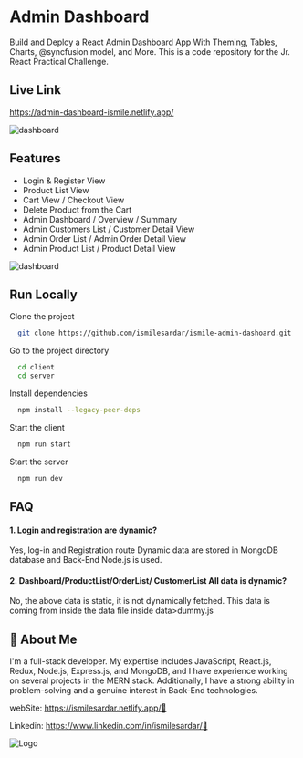 
# Admin Dashboard

Build and Deploy a React Admin Dashboard App With Theming, Tables, Charts, @syncfusion model, and More. This is a code repository for the Jr. React Practical Challenge.


## Live Link

https://admin-dashboard-ismile.netlify.app/

![dashboard](https://i.ibb.co/NLp2tTK/dashboard.jpg)


## Features

- Login & Register View 
- Product List View
- Cart View / Checkout View 
- Delete Product from the Cart 
- Admin Dashboard / Overview / Summary 
- Admin Customers List / Customer Detail View  
- Admin Order List / Admin Order Detail View 
- Admin Product List / Product Detail View

![dashboard](https://i.ibb.co/jHBJV4V/feture.jpg)

## Run Locally

Clone the project

```bash
  git clone https://github.com/ismilesardar/ismile-admin-dashoard.git
```

Go to the project directory

```bash
  cd client
  cd server 
```

Install dependencies

```bash
  npm install --legacy-peer-deps
```

Start the client

```bash
  npm run start
```
Start the server

```bash
  npm run dev
```


## FAQ

#### 1. Login and registration are dynamic?

Yes, log-in and Registration route Dynamic data are stored in MongoDB database and Back-End Node.js is used.

#### 2. Dashboard/ProductList/OrderList/ CustomerList All data is dynamic?

No, the above data is static, it is not dynamically fetched. This data is coming from inside the data file inside data>dummy.js


## 🚀 About Me
I'm a full-stack developer. My expertise includes JavaScript, React.js, Redux, Node.js, Express.js, and MongoDB, and I have experience working on several projects in the MERN stack. Additionally, I have a strong ability in problem-solving and a genuine interest in Back-End technologies.

webSite: https://ismilesardar.netlify.app/🚀

Linkedin: https://www.linkedin.com/in/ismilesardar/🚀


![Logo](https://ismilesardar.netlify.app/assets/logo3-842a037d.svg)


